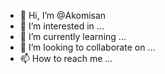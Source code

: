 - 👋 Hi, I’m @Akomisan
- 👀 I’m interested in ...
- 🌱 I’m currently learning ...
- 💞️ I’m looking to collaborate on ...
- 📫 How to reach me ...

<!---
Akomisan/Akomisan is a ✨ special ✨ repository because its `README.md` (this file) appears on your GitHub profile.
You can click the Preview link to take a look at your changes.
--->
